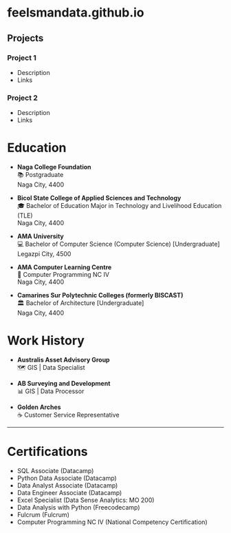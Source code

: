 # feelsmandata.github.io

## Projects
### Project 1 
- Description
- Links

### Project 2
- Description
- Links

# Education
- **Naga College Foundation**  
  📚 Postgraduate  
  Naga City, 4400  

- **Bicol State College of Applied Sciences and Technology**  
  🎓 Bachelor of Education Major in Technology and Livelihood Education (TLE)  
  Naga City, 4400  

- **AMA University**  
  💻 Bachelor of Computer Science (Computer Science) [Undergraduate]  
  Legazpi City, 4500  

- **AMA Computer Learning Centre**  
  🔧 Computer Programming NC IV  
  Naga City, 4400  

- **Camarines Sur Polytechnic Colleges (formerly BISCAST)**  
  🏛️ Bachelor of Architecture [Undergraduate]  
  Naga City, 4400  


# Work History
- **Australis Asset Advisory Group**  
  🗺️ GIS | Data Specialist  

- **AB Surveying and Development**  
  📊 GIS | Data Processor  

- **Golden Arches**  
  ☕ Customer Service Representative  

---

# Certifications
- SQL Associate (Datacamp)  
- Python Data Associate (Datacamp)  
- Data Analyst Associate (Datacamp)  
- Data Engineer Associate (Datacamp)  
- Excel Specialist (Data Sense Analytics: MO 200)  
- Data Analysis with Python (Freecodecamp)  
- Fulcrum (Fulcrum)  
- Computer Programming NC IV (National Competency Certification)

